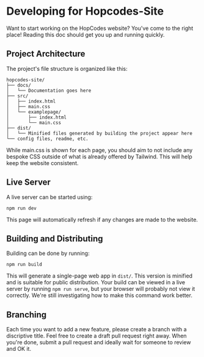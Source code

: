 # Developing for Hopcodes-Site

Want to start working on the HopCodes website? You've come to the right place! Reading this doc should get you up and running quickly.

## Project Architecture

The project's file structure is organized like this:

```
hopcodes-site/
├── docs/
│   └── Documentation goes here
├── src/
│   ├── index.html
│   ├── main.css
│   └── examplepage/
│       ├── index.html
│       └── main.css
├── dist/
│   └── Minified files generated by building the project appear here
└── config files, readme, etc.
```

While main.css is shown for each page, you should aim to not include any bespoke CSS outside of what is already offered by Tailwind. This will help keep the website consistent.

## Live Server

A live server can be started using:

`npm run dev`

This page will automatically refresh if any changes are made to the website.

## Building and Distributing

Building can be done by running:

`npm run build`

This will generate a single-page web app in `dist/`. This version is minified and is suitable for public distribution. Your build can be viewed in a live server by running `npm run serve`, but your browser will probably not view it correctly. We're still investigating how to make this command work better.

## Branching

Each time you want to add a new feature, please create a branch with a discriptive title. Feel free to create a draft pull request right away. When you're done, submit a pull request and ideally wait for someone to review and OK it.